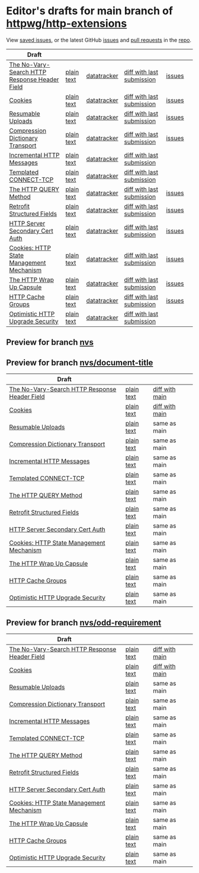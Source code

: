 # Editor's drafts for main branch of [httpwg/http-extensions](https://github.com/httpwg/http-extensions)

View [saved issues](issues.html), or the latest GitHub [issues](https://github.com/httpwg/http-extensions/issues) and [pull requests](https://github.com/httpwg/http-extensions/pulls) in the [repo](https://github.com/httpwg/http-extensions).

| Draft |     |     |     |     |     |
| ----- | --- | --- | --- | --- | --- |
| [The No-Vary-Search HTTP Response Header Field](./draft-ietf-httpbis-no-vary-search.html "The No-Vary-Search HTTP Response Header Field (HTML)") | [plain text](./draft-ietf-httpbis-no-vary-search.txt "The No-Vary-Search HTTP Response Header Field (Text)") | [datatracker](https://datatracker.ietf.org/doc/draft-ietf-httpbis-no-vary-search "Datatracker for draft-ietf-httpbis-no-vary-search") | [diff with last submission](https://author-tools.ietf.org/api/iddiff?doc_1=draft-ietf-httpbis-no-vary-search&url_2=https://httpwg.github.io/http-extensions/draft-ietf-httpbis-no-vary-search.txt) | [issues](https://github.com/httpwg/http-extensions/labels/no-vary-search) |
| [Cookies](./draft-ietf-httpbis-layered-cookies.html "Cookies: HTTP State Management Mechanism (HTML)") | [plain text](./draft-ietf-httpbis-layered-cookies.txt "Cookies: HTTP State Management Mechanism (Text)") | [datatracker](https://datatracker.ietf.org/doc/draft-ietf-httpbis-layered-cookies "Datatracker for draft-ietf-httpbis-layered-cookies") | [diff with last submission](https://author-tools.ietf.org/api/iddiff?doc_1=draft-ietf-httpbis-layered-cookies&url_2=https://httpwg.github.io/http-extensions/draft-ietf-httpbis-layered-cookies.txt) | [issues](https://github.com/httpwg/http-extensions/labels/cookies) |
| [Resumable Uploads](./draft-ietf-httpbis-resumable-upload.html "Resumable Uploads for HTTP (HTML)") | [plain text](./draft-ietf-httpbis-resumable-upload.txt "Resumable Uploads for HTTP (Text)") | [datatracker](https://datatracker.ietf.org/doc/draft-ietf-httpbis-resumable-upload "Datatracker for draft-ietf-httpbis-resumable-upload") | [diff with last submission](https://author-tools.ietf.org/api/iddiff?doc_1=draft-ietf-httpbis-resumable-upload&url_2=https://httpwg.github.io/http-extensions/draft-ietf-httpbis-resumable-upload.txt) | [issues](https://github.com/httpwg/http-extensions/labels/resumable-upload) |
| [Compression Dictionary Transport](./draft-ietf-httpbis-compression-dictionary.html "Compression Dictionary Transport (HTML)") | [plain text](./draft-ietf-httpbis-compression-dictionary.txt "Compression Dictionary Transport (Text)") | [datatracker](https://datatracker.ietf.org/doc/draft-ietf-httpbis-compression-dictionary "Datatracker for draft-ietf-httpbis-compression-dictionary") | [diff with last submission](https://author-tools.ietf.org/api/iddiff?doc_1=draft-ietf-httpbis-compression-dictionary&url_2=https://httpwg.github.io/http-extensions/draft-ietf-httpbis-compression-dictionary.txt) | [issues](https://github.com/httpwg/http-extensions/labels/compression-dictionary) |
| [Incremental HTTP Messages](./draft-ietf-httpbis-incremental.html "Incremental HTTP Messages (HTML)") | [plain text](./draft-ietf-httpbis-incremental.txt "Incremental HTTP Messages (Text)") | [datatracker](https://datatracker.ietf.org/doc/draft-ietf-httpbis-incremental "Datatracker for draft-ietf-httpbis-incremental") | [diff with last submission](https://author-tools.ietf.org/api/iddiff?doc_1=draft-ietf-httpbis-incremental&url_2=https://httpwg.github.io/http-extensions/draft-ietf-httpbis-incremental.txt) |  |
| [Templated CONNECT-TCP](./draft-ietf-httpbis-connect-tcp.html "Template-Driven HTTP CONNECT Proxying for TCP (HTML)") | [plain text](./draft-ietf-httpbis-connect-tcp.txt "Template-Driven HTTP CONNECT Proxying for TCP (Text)") | [datatracker](https://datatracker.ietf.org/doc/draft-ietf-httpbis-connect-tcp "Datatracker for draft-ietf-httpbis-connect-tcp") | [diff with last submission](https://author-tools.ietf.org/api/iddiff?doc_1=draft-ietf-httpbis-connect-tcp&url_2=https://httpwg.github.io/http-extensions/draft-ietf-httpbis-connect-tcp.txt) |  |
| [The HTTP QUERY Method](./draft-ietf-httpbis-safe-method-w-body.html "The HTTP QUERY Method (HTML)") | [plain text](./draft-ietf-httpbis-safe-method-w-body.txt "The HTTP QUERY Method (Text)") | [datatracker](https://datatracker.ietf.org/doc/draft-ietf-httpbis-safe-method-w-body "Datatracker for draft-ietf-httpbis-safe-method-w-body") | [diff with last submission](https://author-tools.ietf.org/api/iddiff?doc_1=draft-ietf-httpbis-safe-method-w-body&url_2=https://httpwg.github.io/http-extensions/draft-ietf-httpbis-safe-method-w-body.txt) | [issues](https://github.com/httpwg/http-extensions/labels/query-method) |
| [Retrofit Structured Fields](./draft-ietf-httpbis-retrofit.html "Retrofit Structured Fields for HTTP (HTML)") | [plain text](./draft-ietf-httpbis-retrofit.txt "Retrofit Structured Fields for HTTP (Text)") | [datatracker](https://datatracker.ietf.org/doc/draft-ietf-httpbis-retrofit "Datatracker for draft-ietf-httpbis-retrofit") | [diff with last submission](https://author-tools.ietf.org/api/iddiff?doc_1=draft-ietf-httpbis-retrofit&url_2=https://httpwg.github.io/http-extensions/draft-ietf-httpbis-retrofit.txt) | [issues](https://github.com/httpwg/http-extensions/labels/retrofit) |
| [HTTP Server Secondary Cert Auth](./draft-ietf-httpbis-secondary-server-certs.html "Secondary Certificate Authentication of HTTP Servers (HTML)") | [plain text](./draft-ietf-httpbis-secondary-server-certs.txt "Secondary Certificate Authentication of HTTP Servers (Text)") | [datatracker](https://datatracker.ietf.org/doc/draft-ietf-httpbis-secondary-server-certs "Datatracker for draft-ietf-httpbis-secondary-server-certs") | [diff with last submission](https://author-tools.ietf.org/api/iddiff?doc_1=draft-ietf-httpbis-secondary-server-certs&url_2=https://httpwg.github.io/http-extensions/draft-ietf-httpbis-secondary-server-certs.txt) | [issues](https://github.com/httpwg/http-extensions/labels/secondary-server-certs) |
| [Cookies: HTTP State Management Mechanism](./draft-ietf-httpbis-rfc6265bis.html "Cookies: HTTP State Management Mechanism (HTML)") | [plain text](./draft-ietf-httpbis-rfc6265bis.txt "Cookies: HTTP State Management Mechanism (Text)") | [datatracker](https://datatracker.ietf.org/doc/draft-ietf-httpbis-rfc6265bis "Datatracker for draft-ietf-httpbis-rfc6265bis") | [diff with last submission](https://author-tools.ietf.org/api/iddiff?doc_1=draft-ietf-httpbis-rfc6265bis&url_2=https://httpwg.github.io/http-extensions/draft-ietf-httpbis-rfc6265bis.txt) | [issues](https://github.com/httpwg/http-extensions/labels/6265bis) |
| [The HTTP Wrap Up Capsule](./draft-ietf-httpbis-wrap-up.html "The HTTP Wrap Up Capsule (HTML)") | [plain text](./draft-ietf-httpbis-wrap-up.txt "The HTTP Wrap Up Capsule (Text)") | [datatracker](https://datatracker.ietf.org/doc/draft-ietf-httpbis-wrap-up "Datatracker for draft-ietf-httpbis-wrap-up") | [diff with last submission](https://author-tools.ietf.org/api/iddiff?doc_1=draft-ietf-httpbis-wrap-up&url_2=https://httpwg.github.io/http-extensions/draft-ietf-httpbis-wrap-up.txt) | [issues](https://github.com/httpwg/http-extensions/labels/wrap-up) |
| [HTTP Cache Groups](./draft-ietf-httpbis-cache-groups.html "HTTP Cache Groups (HTML)") | [plain text](./draft-ietf-httpbis-cache-groups.txt "HTTP Cache Groups (Text)") | [datatracker](https://datatracker.ietf.org/doc/draft-ietf-httpbis-cache-groups "Datatracker for draft-ietf-httpbis-cache-groups") | [diff with last submission](https://author-tools.ietf.org/api/iddiff?doc_1=draft-ietf-httpbis-cache-groups&url_2=https://httpwg.github.io/http-extensions/draft-ietf-httpbis-cache-groups.txt) | [issues](https://github.com/httpwg/http-extensions/labels/cache-groups) |
| [Optimistic HTTP Upgrade Security](./draft-ietf-httpbis-optimistic-upgrade.html "Security Considerations for Optimistic Protocol Transitions in HTTP/1.1 (HTML)") | [plain text](./draft-ietf-httpbis-optimistic-upgrade.txt "Security Considerations for Optimistic Protocol Transitions in HTTP/1.1 (Text)") | [datatracker](https://datatracker.ietf.org/doc/draft-ietf-httpbis-optimistic-upgrade "Datatracker for draft-ietf-httpbis-optimistic-upgrade") | [diff with last submission](https://author-tools.ietf.org/api/iddiff?doc_1=draft-ietf-httpbis-optimistic-upgrade&url_2=https://httpwg.github.io/http-extensions/draft-ietf-httpbis-optimistic-upgrade.txt) |  |

## Preview for branch [nvs](nvs)

## Preview for branch [nvs/document-title](nvs/document-title)

| Draft |     |     |     |
| ----- | --- | --- | --- |
| [The No-Vary-Search HTTP Response Header Field](nvs/document-title/draft-ietf-httpbis-no-vary-search.html "The No-Vary-Search HTTP Response Header Field (HTML)") | [plain text](nvs/document-title/draft-ietf-httpbis-no-vary-search.txt "The No-Vary-Search HTTP Response Header Field (Text)") | [diff with main](https://author-tools.ietf.org/api/iddiff?url_1=https://httpwg.github.io/http-extensions/draft-ietf-httpbis-no-vary-search.txt&url_2=https://httpwg.github.io/http-extensions/nvs/document-title/draft-ietf-httpbis-no-vary-search.txt) |
| [Cookies](nvs/document-title/draft-ietf-httpbis-layered-cookies.html "Cookies: HTTP State Management Mechanism (HTML)") | [plain text](nvs/document-title/draft-ietf-httpbis-layered-cookies.txt "Cookies: HTTP State Management Mechanism (Text)") | [diff with main](https://author-tools.ietf.org/api/iddiff?url_1=https://httpwg.github.io/http-extensions/draft-ietf-httpbis-layered-cookies.txt&url_2=https://httpwg.github.io/http-extensions/nvs/document-title/draft-ietf-httpbis-layered-cookies.txt) |
| [Resumable Uploads](nvs/document-title/draft-ietf-httpbis-resumable-upload.html "Resumable Uploads for HTTP (HTML)") | [plain text](nvs/document-title/draft-ietf-httpbis-resumable-upload.txt "Resumable Uploads for HTTP (Text)") | same as main |
| [Compression Dictionary Transport](nvs/document-title/draft-ietf-httpbis-compression-dictionary.html "Compression Dictionary Transport (HTML)") | [plain text](nvs/document-title/draft-ietf-httpbis-compression-dictionary.txt "Compression Dictionary Transport (Text)") | same as main |
| [Incremental HTTP Messages](nvs/document-title/draft-ietf-httpbis-incremental.html "Incremental HTTP Messages (HTML)") | [plain text](nvs/document-title/draft-ietf-httpbis-incremental.txt "Incremental HTTP Messages (Text)") | same as main |
| [Templated CONNECT-TCP](nvs/document-title/draft-ietf-httpbis-connect-tcp.html "Template-Driven HTTP CONNECT Proxying for TCP (HTML)") | [plain text](nvs/document-title/draft-ietf-httpbis-connect-tcp.txt "Template-Driven HTTP CONNECT Proxying for TCP (Text)") | same as main |
| [The HTTP QUERY Method](nvs/document-title/draft-ietf-httpbis-safe-method-w-body.html "The HTTP QUERY Method (HTML)") | [plain text](nvs/document-title/draft-ietf-httpbis-safe-method-w-body.txt "The HTTP QUERY Method (Text)") | same as main |
| [Retrofit Structured Fields](nvs/document-title/draft-ietf-httpbis-retrofit.html "Retrofit Structured Fields for HTTP (HTML)") | [plain text](nvs/document-title/draft-ietf-httpbis-retrofit.txt "Retrofit Structured Fields for HTTP (Text)") | same as main |
| [HTTP Server Secondary Cert Auth](nvs/document-title/draft-ietf-httpbis-secondary-server-certs.html "Secondary Certificate Authentication of HTTP Servers (HTML)") | [plain text](nvs/document-title/draft-ietf-httpbis-secondary-server-certs.txt "Secondary Certificate Authentication of HTTP Servers (Text)") | same as main |
| [Cookies: HTTP State Management Mechanism](nvs/document-title/draft-ietf-httpbis-rfc6265bis.html "Cookies: HTTP State Management Mechanism (HTML)") | [plain text](nvs/document-title/draft-ietf-httpbis-rfc6265bis.txt "Cookies: HTTP State Management Mechanism (Text)") | same as main |
| [The HTTP Wrap Up Capsule](nvs/document-title/draft-ietf-httpbis-wrap-up.html "The HTTP Wrap Up Capsule (HTML)") | [plain text](nvs/document-title/draft-ietf-httpbis-wrap-up.txt "The HTTP Wrap Up Capsule (Text)") | same as main |
| [HTTP Cache Groups](nvs/document-title/draft-ietf-httpbis-cache-groups.html "HTTP Cache Groups (HTML)") | [plain text](nvs/document-title/draft-ietf-httpbis-cache-groups.txt "HTTP Cache Groups (Text)") | same as main |
| [Optimistic HTTP Upgrade Security](nvs/document-title/draft-ietf-httpbis-optimistic-upgrade.html "Security Considerations for Optimistic Protocol Transitions in HTTP/1.1 (HTML)") | [plain text](nvs/document-title/draft-ietf-httpbis-optimistic-upgrade.txt "Security Considerations for Optimistic Protocol Transitions in HTTP/1.1 (Text)") | same as main |

## Preview for branch [nvs/odd-requirement](nvs/odd-requirement)

| Draft |     |     |     |
| ----- | --- | --- | --- |
| [The No-Vary-Search HTTP Response Header Field](nvs/odd-requirement/draft-ietf-httpbis-no-vary-search.html "The No-Vary-Search HTTP Response Header Field (HTML)") | [plain text](nvs/odd-requirement/draft-ietf-httpbis-no-vary-search.txt "The No-Vary-Search HTTP Response Header Field (Text)") | [diff with main](https://author-tools.ietf.org/api/iddiff?url_1=https://httpwg.github.io/http-extensions/draft-ietf-httpbis-no-vary-search.txt&url_2=https://httpwg.github.io/http-extensions/nvs/odd-requirement/draft-ietf-httpbis-no-vary-search.txt) |
| [Cookies](nvs/odd-requirement/draft-ietf-httpbis-layered-cookies.html "Cookies: HTTP State Management Mechanism (HTML)") | [plain text](nvs/odd-requirement/draft-ietf-httpbis-layered-cookies.txt "Cookies: HTTP State Management Mechanism (Text)") | [diff with main](https://author-tools.ietf.org/api/iddiff?url_1=https://httpwg.github.io/http-extensions/draft-ietf-httpbis-layered-cookies.txt&url_2=https://httpwg.github.io/http-extensions/nvs/odd-requirement/draft-ietf-httpbis-layered-cookies.txt) |
| [Resumable Uploads](nvs/odd-requirement/draft-ietf-httpbis-resumable-upload.html "Resumable Uploads for HTTP (HTML)") | [plain text](nvs/odd-requirement/draft-ietf-httpbis-resumable-upload.txt "Resumable Uploads for HTTP (Text)") | same as main |
| [Compression Dictionary Transport](nvs/odd-requirement/draft-ietf-httpbis-compression-dictionary.html "Compression Dictionary Transport (HTML)") | [plain text](nvs/odd-requirement/draft-ietf-httpbis-compression-dictionary.txt "Compression Dictionary Transport (Text)") | same as main |
| [Incremental HTTP Messages](nvs/odd-requirement/draft-ietf-httpbis-incremental.html "Incremental HTTP Messages (HTML)") | [plain text](nvs/odd-requirement/draft-ietf-httpbis-incremental.txt "Incremental HTTP Messages (Text)") | same as main |
| [Templated CONNECT-TCP](nvs/odd-requirement/draft-ietf-httpbis-connect-tcp.html "Template-Driven HTTP CONNECT Proxying for TCP (HTML)") | [plain text](nvs/odd-requirement/draft-ietf-httpbis-connect-tcp.txt "Template-Driven HTTP CONNECT Proxying for TCP (Text)") | same as main |
| [The HTTP QUERY Method](nvs/odd-requirement/draft-ietf-httpbis-safe-method-w-body.html "The HTTP QUERY Method (HTML)") | [plain text](nvs/odd-requirement/draft-ietf-httpbis-safe-method-w-body.txt "The HTTP QUERY Method (Text)") | same as main |
| [Retrofit Structured Fields](nvs/odd-requirement/draft-ietf-httpbis-retrofit.html "Retrofit Structured Fields for HTTP (HTML)") | [plain text](nvs/odd-requirement/draft-ietf-httpbis-retrofit.txt "Retrofit Structured Fields for HTTP (Text)") | same as main |
| [HTTP Server Secondary Cert Auth](nvs/odd-requirement/draft-ietf-httpbis-secondary-server-certs.html "Secondary Certificate Authentication of HTTP Servers (HTML)") | [plain text](nvs/odd-requirement/draft-ietf-httpbis-secondary-server-certs.txt "Secondary Certificate Authentication of HTTP Servers (Text)") | same as main |
| [Cookies: HTTP State Management Mechanism](nvs/odd-requirement/draft-ietf-httpbis-rfc6265bis.html "Cookies: HTTP State Management Mechanism (HTML)") | [plain text](nvs/odd-requirement/draft-ietf-httpbis-rfc6265bis.txt "Cookies: HTTP State Management Mechanism (Text)") | same as main |
| [The HTTP Wrap Up Capsule](nvs/odd-requirement/draft-ietf-httpbis-wrap-up.html "The HTTP Wrap Up Capsule (HTML)") | [plain text](nvs/odd-requirement/draft-ietf-httpbis-wrap-up.txt "The HTTP Wrap Up Capsule (Text)") | same as main |
| [HTTP Cache Groups](nvs/odd-requirement/draft-ietf-httpbis-cache-groups.html "HTTP Cache Groups (HTML)") | [plain text](nvs/odd-requirement/draft-ietf-httpbis-cache-groups.txt "HTTP Cache Groups (Text)") | same as main |
| [Optimistic HTTP Upgrade Security](nvs/odd-requirement/draft-ietf-httpbis-optimistic-upgrade.html "Security Considerations for Optimistic Protocol Transitions in HTTP/1.1 (HTML)") | [plain text](nvs/odd-requirement/draft-ietf-httpbis-optimistic-upgrade.txt "Security Considerations for Optimistic Protocol Transitions in HTTP/1.1 (Text)") | same as main |

